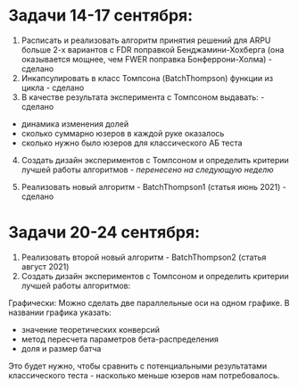 # Задачи 14-17 сентября:

1. Расписать и реализовать алгоритм принятия решений для ARPU больше 2-х вариантов
с FDR поправкой Бенджамини-Хохберга (она оказывается мощнее, чем FWER поправка 
Бонферрони-Холма) - сделано
2. Инкапсулировать в класс Томпсона (BatchThompson) функции из цикла - сделано 
3. В качестве результата эксперимента с Томпсоном выдавать: - сделано
 - динамика изменения долей
 - сколько суммарно юзеров в каждой руке оказалось
 - сколько нужно было юзеров для классического АБ теста

4. Создать дизайн экспериментов с Томпсоном и определить критерии 
лучшей работы алгоритмов - *перенесено на следующую неделю*

5. Реализовать новый алгоритм - BatchThompson1 (статья июнь 2021) - сделано

# Задачи 20-24 сентября:

1. Реализовать второй новый алгоритм - BatchThompson2 (статья август 2021)
2. Создать дизайн экспериментов с Томпсоном и определить критерии 
лучшей работы алгоритмов:

Графически:
Можно сделать две параллельные оси на одном графике. В названии графика указать:
- значение теоретических конверсий
- метод пересчета параметров бета-распределения
- доля и размер батча 
 
Это будет нужно, чтобы сравнить с потенциальными результатами классического теста - 
насколько меньше юзеров нам потребовалось.


